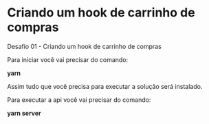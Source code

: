 # Criando um hook de carrinho de compras
Desafio 01 - Criando um hook de carrinho de compras

Para iniciar você vai precisar do comando:

**yarn** 

Assim tudo que você precisa para executar a solução será instalado.

Para executar a api você vai precisar do comando:

**yarn server**


